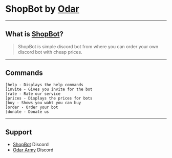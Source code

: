 # ShopBot by [Odar](https://www.odar.xyz)
----
## What is [ShopBot](https://discordapp.com/oauth2/authorize?client_id=442410451121209365&permissions=604502081&scope=bot)?

> ShopBot is simple discord bot from where you can order your own discord bot with cheap prices.

----
## Commands
    ]help - Displays the help commands
    ]invite - Gives you invite for the bot
    ]rate - Rate our service
    ]prices - Displays the prices for bots
    ]buy - Shows you waht you can buy
    ]order - Order your bot
    ]donate - Donate us

----
## Support

* [ShopBot](https://discord.gg/AhgGbR8) Discord
* [Odar Army](https://discord.gg/zvvasbc) Discord
